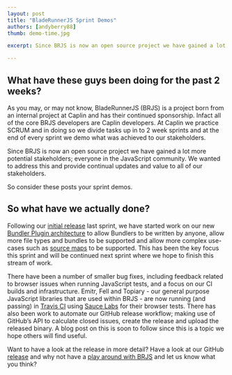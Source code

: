```yaml
---
layout: post
title: "BladeRunnerJS Sprint Demos"
authors: [andyberry88]
thumb: demo-time.jpg

excerpt: Since BRJS is now an open source project we have gained a lot more potential stakeholders; everyone in the JavaScript community. We wanted to address this and provide continual updates and value to all of our stakeholders.  Consider these posts your sprint demos.

---
```


## What have these guys been doing for the past 2 weeks?

As you may, or may not know, BladeRunnerJS (BRJS) is a project born from an internal project at Caplin and has their continued sponsorship. Infact all of the core BRJS developers are Caplin developers. At Caplin we practice SCRUM and in doing so we divide tasks up in to 2 week sprints and at the end of every sprint we demo what was achieved to our stakeholders.

Since BRJS is now an open source project we have gained a lot more potential stakeholders; everyone in the JavaScript community. We wanted to address this and provide continual updates and value to all of our stakeholders.

So consider these posts your sprint demos.

## So what have we actually done?

Following our [initial release](http://bladerunnerjs.org/blog/bladerunnerjs-v0-1-released/) last sprint, we have started work on our new [Bundler Plugin architecture](https://github.com/BladeRunnerJS/brjs/wiki/Bundling-Strawman) to allow Bundlers to be written by anyone, allow more file types and bundles to be supported and allow more complex use-cases such as [source maps](http://www.html5rocks.com/en/tutorials/developertools/sourcemaps/) to be supported. This has been the key focus this sprint and will be continued next sprint where we hope to finish this stream of work.

There have been a number of smaller bug fixes, including feedback related to browser issues when running JavaScript tests, and a focus on our CI builds and infrastructure. Emitr, Fell and Topiary - our general purpose JavaScript libraries that are used within BRJS - are now running (and passing) in [Travis CI](https://travis-ci.org/BladeRunnerJS/) using [Sauce Labs](https://saucelabs.com/) for their browser tests. There has also been work to automate our GitHub release workflow; making use of GitHub’s API to calculate closed issues, create the release and upload the released binary. A blog post on this is soon to follow since this is a topic we hope others will find useful.

Want to have a look at the release in more detail? Have a look at our GitHub [release](https://github.com/BladeRunnerJS/brjs/releases) and why not have a [play around with BRJS](http://bladerunnerjs.org/docs/use/getting_started/) and let us know what you think?
